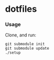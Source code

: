 dotfiles
========

### Usage
Clone, and run:

```
git submodule init
git submodule update
./setup
```
